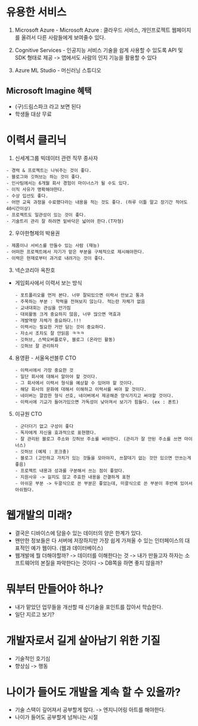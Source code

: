 # 유용한 서비스

  1. Microsoft Azure
    - Microsoft Azure : 클라우드 서비스, 개인프로젝트 웹페이지를 올려서 다른 사람들에게 보여줄수 있다.

  2. Cognitive Services
    - 인공지능 서비스 기술을 쉽게 사용할 수 있도록 API 및 SDK 형태로 제공 -> 앱에서도 사람의 인지 기능을 활용할 수 있다

  3. Azure ML Studio
    - 머신러닝 스튜디오


## Microsoft Imagine 혜택
  - (구)드림스파크 라고 보면 된다
  - 학생들 대상 무료


# 이력서 클리닉

1. 신세계그룹 빅데이터 관련 직무 종사자
  ```
  - 경력 & 프로젝트는 나눠주는 것이 좋다.
  - 블로그와 깃허브는 하는 것이 좋다.
  - 인사팀에서는 6개월 회사 경험이 마이너스가 될 수도 있다.
  - 이직 사유가 명확해야한다.
  - 수상 입선도 좋다.
  - 어떤 교육 과정을 수료했다라는 내용을 적는 것도 좋다. (하루 이틀 말고 장기간 적어도 40시간이상)
  - 프로젝트도 일관성이 있는 것이 좋다.
  - 기술트리 관리 잘 하려면 밑바닥은 넓어야 한다.(T자형)
  ```


2. 우아한형제의 박용권
  ```
  - 제품이나 서비스를 만들수 있는 사람 (재능)
  - 어떠한 프로젝트에서 자기가 맡은 부분을 구체적으로 제시해야한다.
  - 이력은 현재로부터 과거로 내려가는 것이 좋다.
  ```


3. 넥슨코리아 옥찬호
  - 게임회사에서 이력서 보는 방식
    ```
    - 포트폴리오를 먼저 본다. 너무 잘되있으면 이력서 안보고 통과
    - 주목하는 부분 : 학력을 전혀보지 않는다. 적는란 자체가 없음
    - 교내대회는 관심을 안가짐
    - 대외활동 크게 중요하지 않음, 너무 많으면 역효과
    - 개발역량 자체가 중요하다.!!!
    - 이력서는 필요한 거만 담는 것이 중요하다.
    - 자소서 조차도 잘 안읽음 ㅋㅋㅋ
    - 깃허브, 스택오버플로우, 블로그 (온라인 활동)
    - 깃허브 잘 관리하자
    ```

4. 용영환 - 서울옥션블루 CTO
    ```
    - 이력서에서 가장 중요한 것
    - 일단 회사에 대해서 알아야 할 것이다.
    - 그 회사에서 이력서 형식을 예상할 수 있어야 할 것이다.
    - 해당 회사의 문화에 대해서 이해하고 이력서를 써야 할 것이다.
    - 네이버는 깔끔한 형식 선호, 네이버에서 제공해준 양식가지고 써야할 것이다.
    - 이력서에 기교가 들어가있으면 가독성이 낮아져서 보기가 힘들다. (ex : 폰트)
    ```

5. 이규원 CTO
    ```
    - 군더더기 없고 구성이 좋다
    - 독자에게 자신을 효과적으로 표현했다.
    - 잘 관리된 블로그 주소와 깃허브 주소를 써야한다. (관리가 잘 안된 주소를 쓰면 마이너스)
    - 깃허브 (예제 : 포크충)
    - 블로그 (고민하고 가치가 있는 것들을 모아야지, 쓰잘데기 없는 것만 있으면 안쓰는게 좋음)
    - 프로젝트 내용과 성과를 구분해서 쓰는 점이 좋았다.
    - 지원사유 -> 길지도 않고 주효한 내용을 간결하게 표현
    - 아쉬운 부분 -> 두괄식으로 쓴 부분은 좋았는데, 미괄식으로 쓴 부분이 후반에 있어서 아쉬웠다.
    ```


# 웹개발의 미래?
- 결국은 디바이스에 담을수 있는 데이터의 양은 한계가 있다.
- 왠만한 정보들은 다 서버에 저장하지만 가장 쉽게 가져올 수 있는 인터페이스의 대표적인 예가 웹이다. (웹과 데이터베이스)
- 웹개발에 뭘 더해야할까?
 -> 데이터를 이해한다는 것 -> 내가 만들고자 하자는 소프트웨어의 본질을 파악한다는 것이다 -> DB쪽을 하면 좋지 않을까?


# 뭐부터 만들어야 하나?
- 내가 맡았던 업무들을 개선할 때 신기술을 포인트를 잡아서 학습한다.
- 일단 지르고 보기?

# 개발자로서 길게 살아남기 위한 기질
- 기술적인 호기심
- 향상심 -> 행동

# 나이가 들어도 개발을 계속 할 수 있을까?
- 기술 스택이 깊어져서 공부할게 많다. -> 엔지니어링 아트를 해야한다.
- 나이가 들어도 공부할게 넘쳐나는 시절
